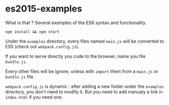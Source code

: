 # es2015-examples

What is that ? Several examples of the ES6 syntax and functionality.

`npm install && npm start`

Under the `examples` directory, every files named `main.js` will be converted to ES5 (check out `webpack.config.js`).

If you want to serve directly you code to the browser, name you file `bundle.js`.

Every other files will be ignore, unless with `import` them from a `main.js` or `bundle.js` file.

`webpack.config.js` is dynamic : after adding a new folder under the `examples` directory, you don't need to modify it. But you need to add manualy a link in `index.html` if you need one.